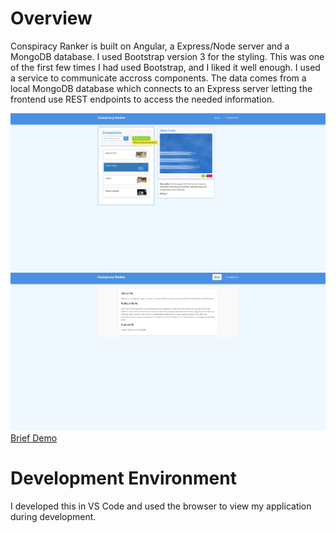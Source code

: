 # Overview

Conspiracy Ranker is built on Angular, a Express/Node server and a MongoDB database. I used Bootstrap version 3 for the styling. This was one of the first few times I had used Bootstrap, and I liked it well enough. I used a service to communicate accross components. The data comes from a local MongoDB database which connects to an Express server letting the frontend use REST endpoints to access the needed information.

![Conspiracy Ranker 1](./images/cons1.jpg)
![Conspiracy Ranker 2](./images/cons2.jpg)
[Brief Demo](https://youtu.be/hyyGc6Y_x_w)

# Development Environment

I developed this in VS Code and used the browser to view my application during development.


 
